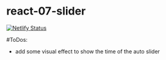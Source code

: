 # react-07-slider

[![Netlify Status](https://api.netlify.com/api/v1/badges/d0b5c212-e2ca-4ee9-b2c3-e3d6152ebfea/deploy-status)](https://app.netlify.com/sites/react-07-slider/deploys)

#ToDos:
- add some visual effect to show the time of the auto slider
